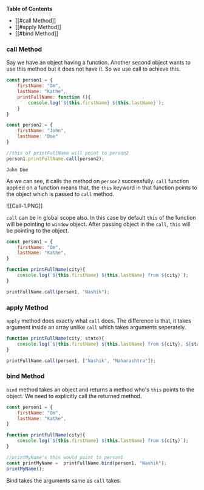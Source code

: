 
**Table of Contents**

-  [[#call Method]]
- [[#apply Method]]
- [[#bind Method]]

### call Method

Say we have an object having a function. Another second object wants to use this method but it does not have it. So we use call to achieve this. 

```js
const person1 = {
    firstName: "Om",
    lastName: "Kathe",
    printFullName: function (){
        console.log(`${this.firstName} ${this.lastName}`);
    }
}

const person2 = {
    firstName: "John",
    lastName: "Doe"
}

//this of printFullName will point to person2
person1.printFullName.call(person2);
```

```
John Doe
```

As we can see, it calls the method on `person2` successfully. 
`call` function applied on a function means that, the `this` keyword in that function points to the object which is passed to `call` method.

![[Call-1.PNG]]

`call` can be in global scope also. In this case by default `this` of the function will be pointing to `window` object. After passing object in the `call`, `this` will be pointing to the object.

```js
const person1 = {
    firstName: "Om",
    lastName: "Kathe",
}

function printFullName(city){
    console.log(`${this.firstName} ${this.lastName} from ${city}`);
}

printFullName.call(person1, "Nashik");
```

### apply Method

`apply` method does exactly what `call` does. The difference is that, it takes argument inside an array unlike 
`call` which takes arguments seperately.

```js
function printFullName(city, state){
    console.log(`${this.firstName} ${this.lastName} from ${city}, ${state}`);
}

printFullName.call(person1, ["Nashik", "Maharashtra"]);
```

### bind Method

`bind` method takes an object and returns a method who's `this` points to the object. We need to explicitly call the returned method.

```js
const person1 = {
    firstName: "Om",
    lastName: "Kathe",
}

function printFullName(city){
    console.log(`${this.firstName} ${this.lastName} from ${city}`);
}

//printMyName's this would point to person1
const printMyName =  printFullName.bind(person1, "Nashik");
printMyName();
```

Bind takes the arguments same as `call` takes.


